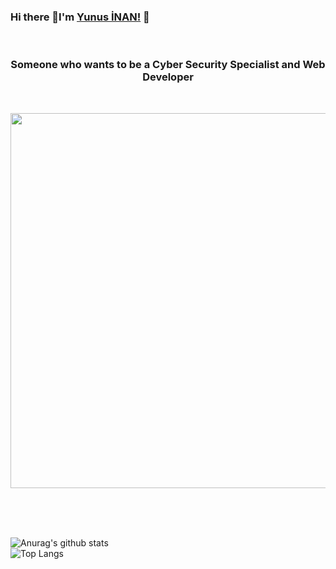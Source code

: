 ### Hi there 👋I'm [Yunus İNAN!](https://github.com/Ynsinan) 👋
<br/>
<h3 align="center">Someone who wants to be a Cyber Security Specialist and Web Developer</h3>
<br/>
<p align="center">
   <img src="https://media.giphy.com/media/RnPRNP5ICPl6M/giphy.gif" width="600" />
</p>
<!--<p align="left"> 
  <img src="https://komarev.com/ghpvc/?username=ynsinan"%20 alt="ynsinan"/> 
</p> -->

<!--**Languages and Tools:**  
<br/>
<br/>

 <code><img height="50" src="https://www.flaticon.com/svg/vstatic/svg/226/226777.svg?token=exp=1610576956~hmac=ffe5260c01f861861c3b7f7d468146af"></code>
<code><img height="50" src="https://www.flaticon.com/svg/vstatic/svg/919/919827.svg?token=exp=1610577079~hmac=d07ad5cdc980bd2fa0b29a876983b0c6"></code>
<code><img height="50" src="https://www.flaticon.com/svg/vstatic/svg/919/919826.svg?token=exp=1610577134~hmac=fb44a99b4e3b9d00115475ae39a59548"></code> -->

<br/><br/><br/>

![Anurag's github stats](https://github-readme-stats.vercel.app/api?username=Ynsinan&theme=midnight-purple&show_icons=true)<br/>
![Top Langs](https://github-readme-stats.vercel.app/api/top-langs/?username=Ynsinan&layout=compact&theme=midnight-purple)
<!-- 
<p align="center">
Social Media<br/><br/> 
<code align="center" ><a href="https://www.linkedin.com/in/yunusinan/"><!-- resimle link oluşturma.-->
<!--<img src="https://www.flaticon.com/svg/vstatic/svg/174/174857.svg?token=exp=1610578036~hmac=d3be78c5f9f78daa7737042915c13b8d" height="50"></a></code>
</p> -->



<!--
**Ynsinan/Ynsinan** is a ✨ _special_ ✨ repository because its `README.md` (this file) appears on your GitHub profile.

Here are some ideas to get you started:

- 🔭 I’m currently working on ...
- 🌱 I’m currently learning ...
- 👯 I’m looking to collaborate on ...
- 🤔 I’m looking for help with ...
- 💬 Ask me about ...
- 📫 How to reach me: ...
- 😄 Pronouns: ...
- ⚡ Fun fact: ...

-->
